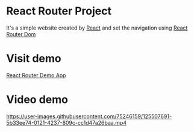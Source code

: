 React Router Project
====================

It's a simple website created by [React](https://reactjs.org/) and set the navigation using [React Router Dom](https://reactrouter.com/)

# Visit demo
[React Router Demo App](https://react-router-qazwczhn9-mmrahmad.vercel.app/courses/javascript)

# Video demo
https://user-images.githubusercontent.com/75246159/125507691-5b33ee74-0121-4237-809c-cc1d47a26baa.mp4

